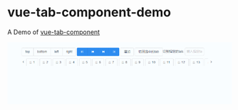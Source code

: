 # vue-tab-component-demo

A Demo of [vue-tab-component](https://github.com/qq240814476/vue-tab-component)

![demo](static/vue-tab-component.gif)